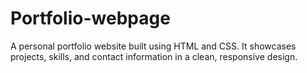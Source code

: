 # Portfolio-webpage
A personal portfolio website built using HTML and CSS. It showcases projects, skills, and contact information in a clean, responsive design.
